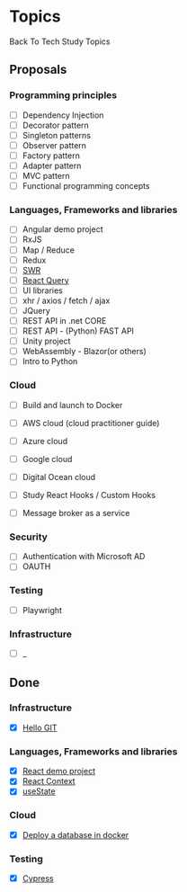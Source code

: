 # Topics
Back To Tech Study Topics

## Proposals

### Programming principles
- [ ] Dependency Injection
- [ ] Decorator pattern
- [ ] Singleton patterns
- [ ] Observer pattern
- [ ] Factory pattern
- [ ] Adapter pattern
- [ ] MVC pattern
- [ ] Functional programming concepts

### Languages, Frameworks and libraries
- [ ] Angular demo project
- [ ] RxJS
- [ ] Map / Reduce
- [ ] Redux
- [ ] [SWR](https://swr.vercel.app/)
- [ ] [React Query](https://react-query.tanstack.com/overview)
- [ ] UI libraries
- [ ] xhr / axios / fetch / ajax
- [ ] JQuery
- [ ] REST API in .net CORE
- [ ] REST API - (Python) FAST API
- [ ] Unity project
- [ ] WebAssembly - Blazor(or others) 
- [ ] Intro to Python

### Cloud
- [ ] Build and launch to Docker
- [ ] AWS cloud (cloud practitioner guide)
- [ ] Azure cloud
- [ ] Google cloud
- [ ] Digital Ocean cloud
- [ ] Study React Hooks / Custom Hooks
- [ ] Message broker as a service


### Security
- [ ] Authentication with Microsoft AD
- [ ] OAUTH

### Testing
- [ ] Playwright

### Infrastructure
- [ ] _

## Done

### Infrastructure
- [x] [Hello GIT](https://github.com/BackToTech-Study/HelloGIT)

### Languages, Frameworks and libraries
- [x] [React demo project](https://github.com/BackToTech-Study/React-weather-demo)
- [x] [React Context](https://github.com/BackToTech-Study/ReactStates)
- [x] [useState](https://github.com/BackToTech-Study/ReactStates)

### Cloud
- [x] [Deploy a database in docker](https://github.com/BackToTech-Study/DeployDatabaseInDocker)

### Testing
- [x] [Cypress](https://github.com/BackToTech-Study/HelloCypress)
